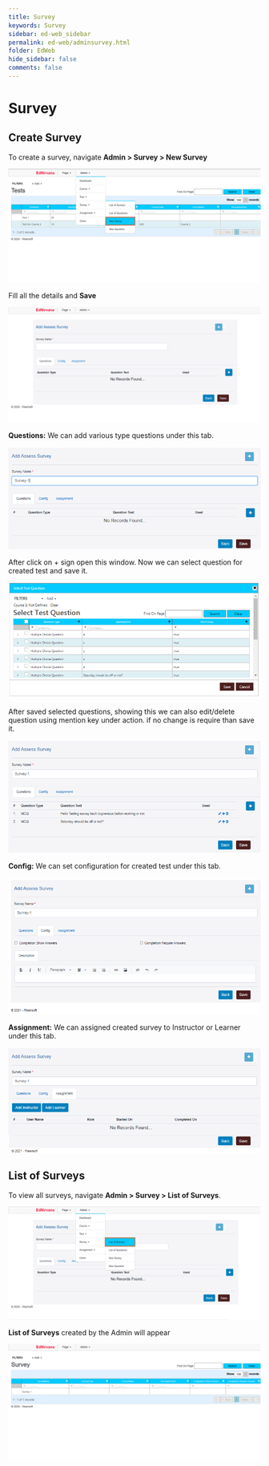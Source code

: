 ```yaml
---
title: Survey
keywords: Survey
sidebar: ed-web_sidebar
permalink: ed-web/adminsurvey.html
folder: EdWeb
hide_sidebar: false
comments: false
---
```



# Survey

## Create Survey

To create a survey, navigate **Admin > Survey > New Survey**

![](/images/admincreatesurveymenu.png)

 Fill all the details and **Save**

![](/images/admincreatesurvey.png)

**Questions:** We can add various type questions under this tab.

![](/images/adminsurveyquestions.png)

After click on + sign open this window. Now we can select question for created test and save it.

![](/images/adminsurveytestquestions.png)

After saved selected questions, showing this we can also edit/delete question using mention key under action. if no change is require than save it.

![](/images/adminsurveytestquestionview.png)

**Config:** We can set configuration for created test under this tab.

![](/images/adminsurveyconfig.png)

**Assignment:** We can assigned created survey to Instructor or  Learner under this tab.

![](/images/adminsurveyassignment.png)










## List of Surveys

To view all surveys, navigate **Admin > Survey > List of Surveys**.

![](/images/adminsurveylist.png)

**List of Surveys** created by the Admin will appear

![](/images/adminsurveyview.png)
